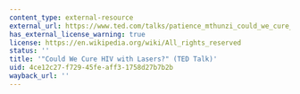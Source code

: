 ```yaml
---
content_type: external-resource
external_url: https://www.ted.com/talks/patience_mthunzi_could_we_cure_hiv_with_lasers?language=en
has_external_license_warning: true
license: https://en.wikipedia.org/wiki/All_rights_reserved
status: ''
title: '"Could We Cure HIV with Lasers?" (TED Talk)'
uid: 4ce12c27-f729-45fe-aff3-1758d27b7b2b
wayback_url: ''
---
```


